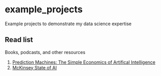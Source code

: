 # example_projects
Example projects to demonstrate my data science expertise

## Read list
Books, podcasts, and other resources
1. [Prediction Machines: The Simple Economics of Artifical Intelligence](https://www.goodreads.com/book/show/36484703-prediction-machines)
2. [McKinsey State of AI](https://www.mckinsey.com/business-functions/quantumblack/our-insights/global-survey-the-state-of-ai-in-2021)
